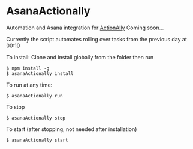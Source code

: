 # AsanaActionally

Automation and Asana integration for [ActionAlly](http://actionally.com/)
Coming soon...

Currently the script automates rolling over tasks from the previous day at 00:10


To install:
Clone and install globally from the folder then run
```
$ npm install -g
$ asanaActionally install
```


To run at any time:
```
$ asanaActionally run
```


To stop
```
$ asanaActionally stop
```


To start (after stopping, not needed after installation)
```
$ asanaActionally start
```
